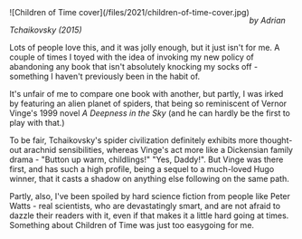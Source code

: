 <!--
.. title: Children of Time
.. slug: children-of-time
.. date: 2021-11-10 14:58:50 UTC-06:00
.. tags: media,book,novel,science-fiction,fiction
-->

<span style="float: left">
![Children of Time cover](/files/2021/children-of-time-cover.jpg)
</span>

*by Adrian Tchaikovsky (2015)*

Lots of people love this, and it was jolly enough, but it just isn't for me. A
couple of times I toyed with the idea of invoking my new policy of abandoning
any book that isn't absolutely knocking my socks off - something I haven't
previously been in the habit of.

It's unfair of me to compare one book with another, but partly, I was irked by
featuring an alien planet of spiders, that being so reminiscent of Vernor
Vinge's 1999 novel *A Deepness in the Sky* (and he can hardly be the first to
play with that.)

To be fair, Tchaikovsky's spider civilization definitely exhibits more
thought-out arachnid sensibilities, whereas Vinge's act more like a Dickensian
family drama - "Button up warm, childlings!" "Yes, Daddy!". But Vinge was there
first, and has such a high profile, being a sequel to a much-loved Hugo winner,
that it casts a shadow on anything else following on the same path.

Partly, also, I've been spoiled by hard science fiction from people like
Peter Watts - real scientists, who are devastatingly smart, and are not afraid
to dazzle their readers with it, even if that makes it a little hard going at
times. Something about Children of Time was just too easygoing for me.

<br style="clear: left" />

